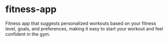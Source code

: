 # fitness-app
Fitness app that suggests personalized workouts based on your fitness level, goals, and preferences, making it easy to start your workout and feel confident in the gym.
